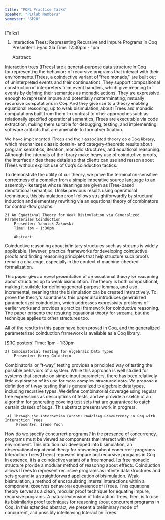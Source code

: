 ```yaml
---
title: "POPL Practice Talks"
speaker: "PLClub Members"
semester: "SP20"
---
```


[Talks]

   1) Interaction Trees: Representing Recursive and Impure Programs in Coq
       Presenter: Li-yao Xia
       Time: 12:30pm - 1pm

       Abstract:

  Interaction trees (ITrees) are a general-purpose data structure in Coq  
  for representing the behaviors of recursive programs that interact with
  their environments. ITrees, a coinductive variant of "free monads,'' are
  built out of uninterpreted events and their continuations. They support
  compositional construction of interpreters from event handlers, which
  give meaning to events by defining their semantics as monadic actions.
  They are expressive enough to represent impure and potentially
  nonterminating, mutually recursive computations in Coq. And they give
  rise to a theory enabling equational reasoning, up to weak bisimulation,
  about ITrees and monadic computations built from them. In contrast to
  other approaches such as relationally specified operational semantics,
  ITrees are executable via code extraction, making them suitable for
  debugging, testing, and implementing software artifacts that are
  amenable to formal verification.

  We have implemented ITrees and their associated theory as a Coq library, 
  which mechanizes classic domain- and category-theoretic results about
  program semantics, iteration, monadic structures, and equational
  reasoning. Although the internals of the library make heavy use of
  coinductive proofs, the interface hides these details so that clients
  can use and reason about ITrees without explicit use of Coq’s
  coinduction tactics.

  To demonstrate the utility of our theory, we prove the
  termination-sensitive correctness of a compiler from a simple imperative
  source language to an assembly-like target whose meanings are given as
  ITree-based denotational semantics. Unlike previous results using
  operational techniques, this bisimulation proof follows
  straightforwardly by structural induction and elementary rewriting via
  an equational theory of combinators for control-flow graphs.

    2) An Equational Theory for Weak Bisimulation via Generalized Parameterized Coinduction
        Presenter: Yannick Zakowski
        Time: 1pm - 1:30pm

        Abstract:

  Coinductive reasoning about infinitary structures such as streams is widely
  applicable.  However, practical frameworks for developing coinductive proofs
  and finding reasoning principles that help structure such proofs remain a
  challenge, especially in the context of machine-checked formalization.

  This paper gives a novel presentation of an equational theory for reasoning
  about structures up to weak bisimulation.  The theory is both compositional,
  making it suitable for defining general-purpose lemmas, and also incremental,
  meaning that the bisimulation can be created interactively.
  To prove the theory's soundness, this paper also introduces
  generalized parameterized coinduction, which addresses expressivity
  problems of earlier works and provides a practical framework for coinductive
  reasoning.  The paper presents the resulting equational theory for streams,
  but the technique applies to other structures too.

  All of the results in this paper have been proved in Coq, and the generalized
  parameterized coinduction framework is available as a Coq library.

[SRC posters]
Time: 1pm - 1:30pm

    3) Combinatorial Testing for Algebraic Data Types
        Presenter: Harry Goldstein
Combinatorial or “t-way” testing provides a principled way of testing the possible behaviors of a system. While this approach is well studied for systems that operate on simple input parameters, there has been relatively little exploration of its use for more complex structured data. We propose a definition of t-way testing that is generalized to algebraic data types, including recursive types. We define combinatorial coverage using regular tree expressions as descriptions of tests, and we provide a sketch of an algorithm for generating covering test sets that are guaranteed to catch certain classes of bugs. This abstract presents work in progress.

     4) Through the Interaction Forest: Modeling Concurrency in Coq with Interaction Trees
         Presenter: Irene Yoon
How do we specify concurrent programs? In the presence of concurrency, programs must be viewed as components that interact with their environment. This intuition has developed into bisimulation, an observational equational theory for reasoning about concurrent programs. Interaction Trees(ITrees) represent impure and recursive programs in Coq. In essence, it is a coinductive variant of a free monad. Its free monadic structure provide a modular method of reasoning about effects. Coinduction allows ITrees to represent recursive programs as infinite data structures and sets ground to a straightforward application of bisimulation. Weak bisimulation, a method of encapsulating internal interactions within a component, observes behavioral equivalence of ITrees. This equational theory serves as a clean, modular proof technique for equating impure, recursive programs. A natural extension of Interaction Trees, then, is to use its bisimilarity proof techniques for reasoning about concurrent programs in Coq. In this extended abstract, we present a preliminary model of concurrent, and possibly interleaving Interaction Trees.

